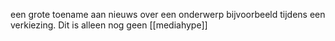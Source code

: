een grote toename aan nieuws over een onderwerp bijvoorbeeld tijdens een verkiezing.
Dit is alleen nog geen [[mediahype]]